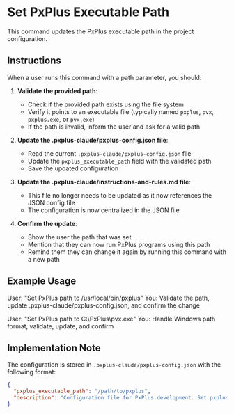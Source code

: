 # Set PxPlus Executable Path

This command updates the PxPlus executable path in the project configuration.

## Instructions

When a user runs this command with a path parameter, you should:

1. **Validate the provided path**:
   - Check if the provided path exists using the file system
   - Verify it points to an executable file (typically named `pxplus`, `pvx`, `pxplus.exe`, or `pvx.exe`)
   - If the path is invalid, inform the user and ask for a valid path

2. **Update the .pxplus-claude/pxplus-config.json file**:
   - Read the current `.pxplus-claude/pxplus-config.json` file
   - Update the `pxplus_executable_path` field with the validated path
   - Save the updated configuration

3. **Update the .pxplus-claude/instructions-and-rules.md file**:
   - This file no longer needs to be updated as it now references the JSON config file
   - The configuration is now centralized in the JSON file

4. **Confirm the update**:
   - Show the user the path that was set
   - Mention that they can now run PxPlus programs using this path
   - Remind them they can change it again by running this command with a new path

## Example Usage

User: "Set PxPlus path to /usr/local/bin/pxplus"
You: Validate the path, update .pxplus-claude/pxplus-config.json, and confirm the change

User: "Set PxPlus path to C:\PxPlus\pvx.exe"
You: Handle Windows path format, validate, update, and confirm

## Implementation Note

The configuration is stored in `.pxplus-claude/pxplus-config.json` with the following format:
```json
{
  "pxplus_executable_path": "/path/to/pxplus",
  "description": "Configuration file for PxPlus development. Set pxplus_executable_path to the full path of your PxPlus executable."
}
```
